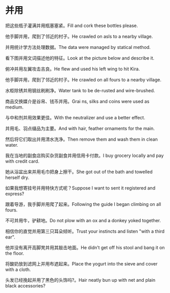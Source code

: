 # 并用

<p><span class="chinese">把这些瓶子灌满并用瓶塞塞紧。</span><span class="english">Fill and cork these bottles please.</span></p>

<p><span class="chinese">他手脚并用，爬到了邻近的村子。</span><span class="english">He crawled on asls to a nearby village.</span></p>

<p><span class="chinese">并用统计学方法处理数据。</span><span class="english">The data were managed by statical method.</span></p>

<p><span class="chinese">看下图并用文词描述他的特征。</span><span class="english">Look at the picture below and describe it.</span></p>

<p><span class="chinese">俯冲并用左翼攻击吉良。</span><span class="english">He flew and used his left wing to hit Kira.</span></p>

<p><span class="chinese">他手脚并用，爬到了邻近的村子。</span><span class="english">He crawled on all fours to a nearby village.</span></p>

<p><span class="chinese">水柜除锈并用钢丝刷刷净。</span><span class="english">Water tank to be de-rusted and wire-brushed.</span></p>

<p><span class="chinese">商品交换媒介是谷帛、钱币并用。</span><span class="english">Grai ns, silks and coins were used as medium.</span></p>

<p><span class="chinese">与中和剂并用效果更佳。</span><span class="english">With the neutralizer and use a better effect.</span></p>

<p><span class="chinese">并用毛、羽点缀品为主要。</span><span class="english">And with hair, feather ornaments for the main.</span></p>

<p><span class="chinese">然后将它们取出并用清水洗净。</span><span class="english">Then remove them and wash them in clean water.</span></p>

<p><span class="chinese">我在当地的副食店购买杂货副食并用信用卡付款。</span><span class="english">I buy grocery locally and pay with credit card.</span></p>

<p><span class="chinese">她从浴盆出来并用毛巾把身上擦干。</span><span class="english">She got out of the bath and towelled herself dry.</span></p>

<p><span class="chinese">如果我想寄挂号并用特快方式呢？</span><span class="english">Suppose I want to sent it registered and express?</span></p>

<p><span class="chinese">跟着导游，我手脚并用爬了起来。</span><span class="english">Following the guide I began climbing on all fours.</span></p>

<p><span class="chinese">不可并用牛，驴耕地。</span><span class="english">Do not plow with an ox and a donkey yoked together.</span></p>

<p><span class="chinese">相信你的直觉并用第三只耳朵倾听。</span><span class="english">Trust your instincts and listen "with a third ear".</span></p>

<p><span class="chinese">他并没有离开高脚凳并用其敲击地面。</span><span class="english">He didn’t get off his stool and bang it on the floor.</span></p>

<p><span class="chinese">将酸奶放到滤网上并用布遮起来。</span><span class="english">Place the yogurt into the sieve and cover with a cloth.</span></p>

<p><span class="chinese">头发已经挽起并用了黑色的头饰吗?。</span><span class="english">Hair neatly bun up with net and plain black accessories?</span></p>

